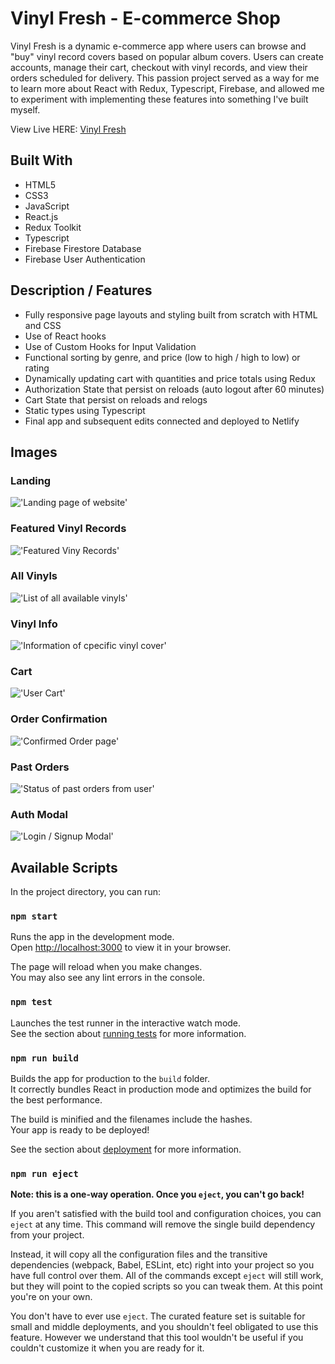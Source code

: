 # Vinyl Fresh - E-commerce Shop
Vinyl Fresh is a dynamic e-commerce app where users can browse and "buy" vinyl record covers based on popular album covers. Users can create accounts, manage their cart, checkout with vinyl records, and view their orders scheduled for delivery. This passion project served as a way for me to learn more about React with Redux, Typescript, Firebase, and allowed me to experiment with implementing these features into something I've built myself.

View Live HERE: [Vinyl Fresh](https://vinyl-fresh.netlify.app/)



## Built With
- HTML5
- CSS3
- JavaScript
- React.js
- Redux Toolkit
- Typescript
- Firebase Firestore Database
- Firebase User Authentication


## Description / Features
- Fully responsive page layouts and styling built from scratch with HTML and CSS
- Use of React hooks
- Use of Custom Hooks for Input Validation
- Functional sorting by genre, and price (low to high / high to low) or rating
- Dynamically updating cart with quantities and price totals using Redux
- Authorization State that persist on reloads (auto logout after 60 minutes)
- Cart State that persist on reloads and relogs
- Static types using Typescript
- Final app and subsequent edits connected and deployed to Netlify




## Images


### Landing
!['Landing page of website'](https://github.com/JoshuaHaughton/vinyl-shop/blob/main/docs/Landing.png)


### Featured Vinyl Records
!['Featured Viny Records'](https://github.com/JoshuaHaughton/vinyl-shop/blob/main/docs/Featured-Vinyls.png)


### All Vinyls
!['List of all available vinyls'](https://github.com/JoshuaHaughton/vinyl-shop/blob/main/docs/All-Vinyls.png)


### Vinyl Info
!['Information of cpecific vinyl cover'](https://github.com/JoshuaHaughton/vinyl-shop/blob/main/docs/Vinyl-Info.png)


### Cart
!['User Cart'](https://github.com/JoshuaHaughton/vinyl-shop/blob/main/docs/Cart.png)


### Order Confirmation
!['Confirmed Order page'](https://github.com/JoshuaHaughton/vinyl-shop/blob/main/docs/Order-Confirmation.png)


### Past Orders
!['Status of past orders from user'](https://github.com/JoshuaHaughton/vinyl-shop/blob/main/docs/My-Orders.png)


### Auth Modal
!['Login / Signup Modal'](https://github.com/JoshuaHaughton/vinyl-shop/blob/main/docs/Auth-Modal.png)




## Available Scripts

In the project directory, you can run:

### `npm start`

Runs the app in the development mode.\
Open [http://localhost:3000](http://localhost:3000) to view it in your browser.

The page will reload when you make changes.\
You may also see any lint errors in the console.

### `npm test`

Launches the test runner in the interactive watch mode.\
See the section about [running tests](https://facebook.github.io/create-react-app/docs/running-tests) for more information.

### `npm run build`

Builds the app for production to the `build` folder.\
It correctly bundles React in production mode and optimizes the build for the best performance.

The build is minified and the filenames include the hashes.\
Your app is ready to be deployed!

See the section about [deployment](https://facebook.github.io/create-react-app/docs/deployment) for more information.

### `npm run eject`

**Note: this is a one-way operation. Once you `eject`, you can't go back!**

If you aren't satisfied with the build tool and configuration choices, you can `eject` at any time. This command will remove the single build dependency from your project.

Instead, it will copy all the configuration files and the transitive dependencies (webpack, Babel, ESLint, etc) right into your project so you have full control over them. All of the commands except `eject` will still work, but they will point to the copied scripts so you can tweak them. At this point you're on your own.

You don't have to ever use `eject`. The curated feature set is suitable for small and middle deployments, and you shouldn't feel obligated to use this feature. However we understand that this tool wouldn't be useful if you couldn't customize it when you are ready for it.
